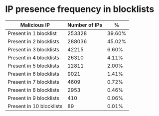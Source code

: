 # IP presence frequency in blocklists
| Malicious IP | Number of IPs | % |
|----|----|----|
| Present in 1 blocklist | 253328 | 39.60% |
| Present in 2 blocklists | 288036 | 45.02% |
| Present in 3 blocklists | 42215 | 6.60% |
| Present in 4 blocklists | 26310 | 4.11% |
| Present in 5 blocklists | 12811 | 2.00% |
| Present in 6 blocklists | 9021 | 1.41% |
| Present in 7 blocklists | 4609 | 0.72% |
| Present in 8 blocklists | 2953 | 0.46% |
| Present in 9 blocklists | 410 | 0.06% |
| Present in 10 blocklists | 89 | 0.01% |
